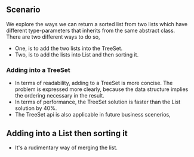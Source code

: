 ## Scenario
We explore the ways we can return a sorted list from two lists which have different type-parameters that inherits from the same abstract class.  
There are two different ways to do so,
  * One, is to add the two lists into the TreeSet.
  * Two, is to add the lists into List and then sorting it.

### Adding into a TreeSet
* In terms of readability, adding to a TreeSet is more concise. The problem is expressed more clearly, because the data structure implies the ordering necessary in the result.
* In terms of performance, the TreeSet solution is faster than the List solution by 40%.
* The TreeSet api is also applicable in future business scenerios,

## Adding into a List then sorting it
* It's a rudimentary way of merging the list.
